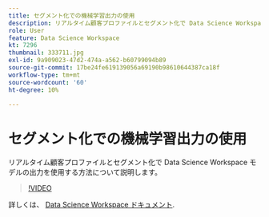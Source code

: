 ```yaml
---
title: セグメント化での機械学習出力の使用
description: リアルタイム顧客プロファイルとセグメント化で Data Science Workspace モデルの出力を使用する方法について説明します。
role: User
feature: Data Science Workspace
kt: 7296
thumbnail: 333711.jpg
exl-id: 9a909023-47d2-474a-a562-b60799094b89
source-git-commit: 17be24fe619139056a69190b98610644387ca18f
workflow-type: tm+mt
source-wordcount: '60'
ht-degree: 10%

---
```


# セグメント化での機械学習出力の使用

リアルタイム顧客プロファイルとセグメント化で Data Science Workspace モデルの出力を使用する方法について説明します。

>[!VIDEO](https://video.tv.adobe.com/v/333711)

詳しくは、 [Data Science Workspace ドキュメント](https://experienceleague.adobe.com/docs/experience-platform/data-science-workspace/home.html?lang=ja).
